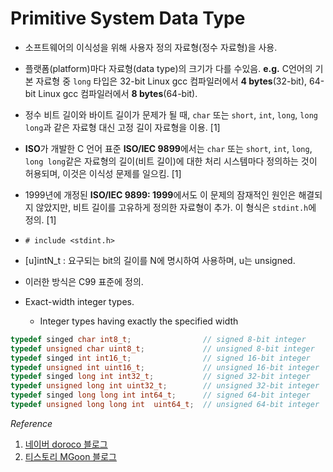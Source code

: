 # Primitive System Data Type

* 소프트웨어의 이식성을 위해 사용자 정의 자료형(정수 자료형)을 사용.
* 플랫폼(platform)마다 자료형(data type)의 크기가 다를 수있음.
  **e.g.**
  C언어의 기본 자료형 중 `long` 타입은 32-bit Linux gcc 컴파일러에서 **4 bytes**(32-bit), 64-bit Linux gcc 컴파일러에서 **8 bytes**(64-bit).
* 정수 비트 길이와 바이트 길이가 문제가 될 때, `char` 또는 `short`, `int`, `long`, `long long`과 같은 자료형 대신 고정 길이 자료형을 이용. [1] 
* **ISO**가 개발한 C 언어 표준 **ISO/IEC 9899**에서는 `char` 또는 `short`, `int`, `long`, `long long`같은 자료형의 길이(비트 길이)에 대한 처리 시스템마다 정의하는 것이 허용되며, 이것은 이식성 문제를 일으킴. [1]
* 1999년에 개정된 **ISO/IEC 9899: 1999**에서도 이 문제의 잠재적인 원인은 해결되지 않았지만, 비트 길이를 고유하게 정의한 자료형이 추가. 이 형식은 `stdint.h`에 정의. [1]

* `# include <stdint.h>`
* [u]intN_t : 요구되는 bit의 길이를 N에 명시하여 사용하며, u는 unsigned.
* 이러한 방식은 C99 표준에 정의.
* Exact-width integer types.
  * Integer types having exactly the specified width
```c
typedef singed char int8_t;                // signed 8-bit integer
typedef unsigned char uint8_t;             // unsigned 8-bit integer
typedef singed int int16_t;                // signed 16-bit integer
typedef unsigned int uint16_t;             // unsigned 16-bit integer
typedef singed long int int32_t;           // signed 32-bit integer
typedef unsigned long int uint32_t;        // unsigned 32-bit integer
typedef singed long long int int64_t;      // signed 64-bit integer
typedef unsigned long long int  uint64_t;  // unsigned 64-bit integer
```

_Reference_

1. [네이버 doroco 블로그](http://blog.daum.net/_blog/BlogTypeView.do?blogid=09ehJ&articleno=18230429&categoryId=884391&regdt=20100414204400 "doroco 블로그")
2. [티스토리 MGoon 블로그](http://mgoons.tistory.com/4 "MGoon's Story")

